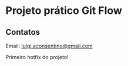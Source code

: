 # Projeto prático Git Flow

## Contatos
Email: luigi.aconsentino@gmail.com


Primeiro hotfix do projeto!